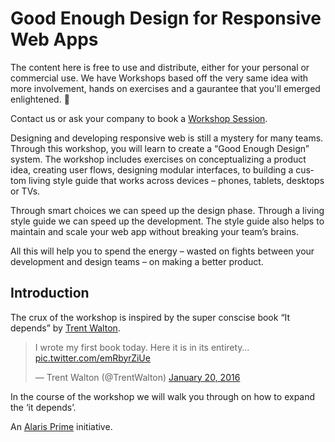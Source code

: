 # Good Enough Design for Responsive Web Apps

The content here is free to use and distribute, either for your personal or commercial use. We have Workshops based off the very same idea with more involvement, hands on exercises and a gaurantee that you'll emerged enlightened. 🙂

Contact us or ask your company to book a [Workshop Session](https://alarisprime.com/workshops/).

De­sign­ing and de­vel­op­ing re­spon­sive web is still a mys­tery for many teams. Through this work­shop, you will learn to cre­ate a “Good Enough De­sign” sys­tem. The work­shop in­cludes ex­er­cises on con­cep­tu­al­iz­ing a prod­uct idea, cre­at­ing user flows, de­sign­ing mod­u­lar in­ter­faces, to build­ing a cus­tom liv­ing style guide that works across de­vices – phones, tablets, desk­tops or TVs.

Through smart choices we can speed up the de­sign phase. Through a liv­ing style guide we can speed up the de­vel­op­ment. The style guide also helps to main­tain and scale your web app with­out break­ing your team’s brains.

All this will help you to spend the en­ergy – wasted on fights be­tween your de­vel­op­ment and de­sign teams – on mak­ing a bet­ter prod­uct.

## Introduction

The crux of the workshop is inspired by the super conscise book “It depends” by [Trent Walton](https://twitter.com/trentwalton).

<blockquote class="twitter-tweet" data-cards="hidden" data-lang="en"><p lang="en" dir="ltr">I wrote my first book today. Here it is in its entirety… <a href="https://t.co/emRbyrZiUe">pic.twitter.com/emRbyrZiUe</a></p>&mdash; Trent Walton (@TrentWalton) <a href="https://twitter.com/TrentWalton/status/689831145039495172">January 20, 2016</a></blockquote>

In the course of the  workshop we will walk you through on how to expand the ‘it depends’. 

An [Alaris Prime](https://alarisprime.com/) initiative.
